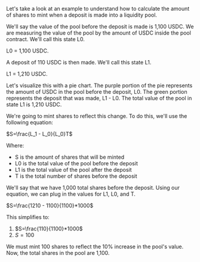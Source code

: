 Let's take a look at an example to understand how to calculate the amount of shares to mint when a deposit is made into a liquidity pool.

We'll say the value of the pool before the deposit is made is 1,100 USDC. We are measuring the value of the pool by the amount of USDC inside the pool contract. We'll call this state L0. 

L0 = 1,100 USDC.

A deposit of 110 USDC is then made. We'll call this state L1.

L1 = 1,210 USDC.

Let's visualize this with a pie chart. The purple portion of the pie represents the amount of USDC in the pool before the deposit, L0. The green portion represents the deposit that was made, L1 - L0. The total value of the pool in state L1 is 1,210 USDC.  

We're going to mint shares to reflect this change. To do this, we'll use the following equation:

$S=\frac{L_1 - L_0}{L_0}T$

Where:

* S is the amount of shares that will be minted
* L0 is the total value of the pool before the deposit
* L1 is the total value of the pool after the deposit
* T is the total number of shares before the deposit

We'll say that we have 1,000 total shares before the deposit. Using our equation, we can plug in the values for L1, L0, and T.

$S=\frac{1210 - 1100}{1100}*1000$

This simplifies to:

1. $S=\frac{110}{1100}*1000$
2. $S = 100$

We must mint 100 shares to reflect the 10% increase in the pool's value. Now, the total shares in the pool are 1,100. 
